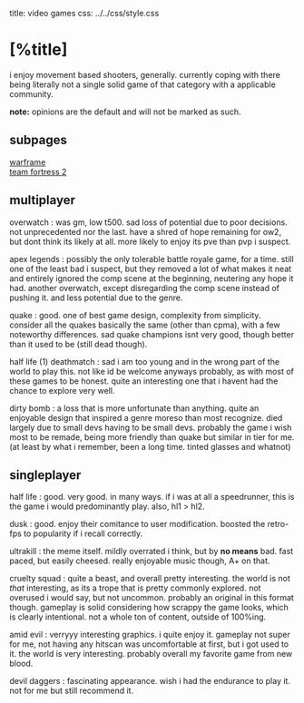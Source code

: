 title: video games
css:   ../../css/style.css

[%title]
========

i enjoy movement based shooters, generally. currently coping with there being
literally not a single solid game of that category with a applicable community.

**note:** opinions are the default and will not be marked as such.

subpages
--------

[warframe](./warframe/index.md)  
[team fortress 2](./tf2/index.md)  

multiplayer
-----------

overwatch
: was gm, low t500. sad loss of potential due to poor decisions. not
  unprecedented nor the last. have a shred of hope remaining for ow2, but dont
  think its likely at all. more likely to enjoy its pve than pvp i suspect.

apex legends
: possibly the only tolerable battle royale game, for a time. still one of the
  least bad i suspect, but they removed a lot of what makes it neat and
  entirely ignored the comp scene at the beginning, neutering any hope it had.
  another overwatch, except disregarding the comp scene instead of pushing it.
  and less potential due to the genre.

quake
: good. one of best game design, complexity from simplicity. consider all the 
  quakes basically the same (other than cpma), with a few noteworthy
  differences. sad quake champions isnt very good, though better than it used
  to be (still dead though).

half life (1) deathmatch
: sad i am too young and in the wrong part of the world to play this. not like
  id be welcome anyways probably, as with most of these games to be honest.
  quite an interesting one that i havent had the chance to explore very well.


dirty bomb
: a loss that is more unfortunate than anything. quite an enjoyable design
  that inspired a genre moreso than most recognize. died largely due to small
  devs having to be small devs. probably the game i wish most to be remade,
  being more friendly than quake but similar in tier for me. (at least by what
  i remember, been a long time. tinted glasses and whatnot)

singleplayer
------------

half life
: good. very good. in many ways. if i was at all a speedrunner, this is the 
  game i would predominantly play.
  also, hl1 > hl2.

dusk
: good. enjoy their comitance to user modification. boosted the retro-fps to
  popularity if i recall correctly.

ultrakill
: the meme itself. mildly overrated i think, but by **no means** bad. fast
  paced, but easily cheesed. really enjoyable music though, A+ on that.

cruelty squad
: quite a beast, and overall pretty interesting. the world is not *that*
  interesting, as its a trope that is pretty commonly explored. not overused i
  would say, but not uncommon. probably an original in this format though.
  gameplay is solid considering how scrappy the game looks, which is clearly
  intentional. not a whole ton of content, outside of 100%ing.

amid evil
: verryyy interesting graphics. i quite enjoy it. gameplay not super for me, 
  not having any hitscan was uncomfortable at first, but i got used to it.
  the world is very interesting. probably overall my favorite game from new 
  blood.

devil daggers
: fascinating appearance. wish i had the endurance to play it. not for me but 
  still recommend it.
  


